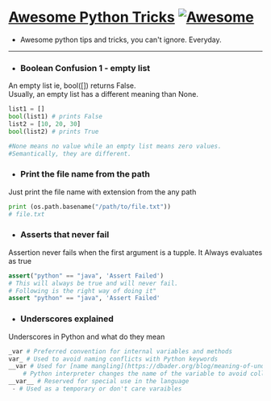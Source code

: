 # [Awesome Python Tricks](https://akashp1712.github.io/python-tricks/) [![Awesome](https://cdn.rawgit.com/sindresorhus/awesome/d7305f38d29fed78fa85652e3a63e154dd8e8829/media/badge.svg)](https://github.com/sindresorhus/awesome)
* Awesome python tips and tricks, you can't ignore. Everyday.

----

- ### Boolean Confusion 1 - empty list
An empty list ie, bool([]) returns False.<br/>Usually, an empty list has a different meaning than None.
```python
list1 = []
bool(list1) # prints False
list2 = [10, 20, 30]
bool(list2) # prints True

#None means no value while an empty list means zero values.
#Semantically, they are different.
```
- ### Print the file name from the path
Just print the file name with extension from the any path
```python
print (os.path.basename("/path/to/file.txt"))
# file.txt
```
- ### Asserts that never fail
Assertion never fails when the first argument is a tupple. It Always evaluates as true
```python
assert("python" == "java", 'Assert Failed')
# This will always be true and will never fail.
# Following is the right way of doing it" 
assert "python" == "java", 'Assert Failed'
```
- ### Underscores explained
Underscores in Python and what do they mean
```python
_var # Preferred convention for internal variables and methods
var_ # Used to avoid naming conflicts with Python keywords
__var # Used for [name mangling](https://dbader.org/blog/meaning-of-underscores-in-python) by Python when used in class context
    # Python interpreter changes the name of the variable to avoid collision with child class
__var__ # Reserved for special use in the language
 - # Used as a temporary or don't care varaibles
```
